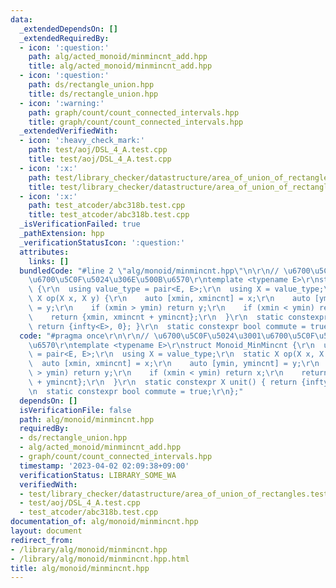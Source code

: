 ```yaml
---
data:
  _extendedDependsOn: []
  _extendedRequiredBy:
  - icon: ':question:'
    path: alg/acted_monoid/minmincnt_add.hpp
    title: alg/acted_monoid/minmincnt_add.hpp
  - icon: ':question:'
    path: ds/rectangle_union.hpp
    title: ds/rectangle_union.hpp
  - icon: ':warning:'
    path: graph/count/count_connected_intervals.hpp
    title: graph/count/count_connected_intervals.hpp
  _extendedVerifiedWith:
  - icon: ':heavy_check_mark:'
    path: test/aoj/DSL_4_A.test.cpp
    title: test/aoj/DSL_4_A.test.cpp
  - icon: ':x:'
    path: test/library_checker/datastructure/area_of_union_of_rectangles.test.cpp
    title: test/library_checker/datastructure/area_of_union_of_rectangles.test.cpp
  - icon: ':x:'
    path: test_atcoder/abc318b.test.cpp
    title: test_atcoder/abc318b.test.cpp
  _isVerificationFailed: true
  _pathExtension: hpp
  _verificationStatusIcon: ':question:'
  attributes:
    links: []
  bundledCode: "#line 2 \"alg/monoid/minmincnt.hpp\"\n\r\n// \u6700\u5C0F\u5024\u3001\
    \u6700\u5C0F\u5024\u306E\u500B\u6570\r\ntemplate <typename E>\r\nstruct Monoid_MinMincnt\
    \ {\r\n  using value_type = pair<E, E>;\r\n  using X = value_type;\r\n  static\
    \ X op(X x, X y) {\r\n    auto [xmin, xmincnt] = x;\r\n    auto [ymin, ymincnt]\
    \ = y;\r\n    if (xmin > ymin) return y;\r\n    if (xmin < ymin) return x;\r\n\
    \    return {xmin, xmincnt + ymincnt};\r\n  }\r\n  static constexpr X unit() {\
    \ return {infty<E>, 0}; }\r\n  static constexpr bool commute = true;\r\n};\n"
  code: "#pragma once\r\n\r\n// \u6700\u5C0F\u5024\u3001\u6700\u5C0F\u5024\u306E\u500B\
    \u6570\r\ntemplate <typename E>\r\nstruct Monoid_MinMincnt {\r\n  using value_type\
    \ = pair<E, E>;\r\n  using X = value_type;\r\n  static X op(X x, X y) {\r\n  \
    \  auto [xmin, xmincnt] = x;\r\n    auto [ymin, ymincnt] = y;\r\n    if (xmin\
    \ > ymin) return y;\r\n    if (xmin < ymin) return x;\r\n    return {xmin, xmincnt\
    \ + ymincnt};\r\n  }\r\n  static constexpr X unit() { return {infty<E>, 0}; }\r\
    \n  static constexpr bool commute = true;\r\n};"
  dependsOn: []
  isVerificationFile: false
  path: alg/monoid/minmincnt.hpp
  requiredBy:
  - ds/rectangle_union.hpp
  - alg/acted_monoid/minmincnt_add.hpp
  - graph/count/count_connected_intervals.hpp
  timestamp: '2023-04-02 02:09:38+09:00'
  verificationStatus: LIBRARY_SOME_WA
  verifiedWith:
  - test/library_checker/datastructure/area_of_union_of_rectangles.test.cpp
  - test/aoj/DSL_4_A.test.cpp
  - test_atcoder/abc318b.test.cpp
documentation_of: alg/monoid/minmincnt.hpp
layout: document
redirect_from:
- /library/alg/monoid/minmincnt.hpp
- /library/alg/monoid/minmincnt.hpp.html
title: alg/monoid/minmincnt.hpp
---
```

